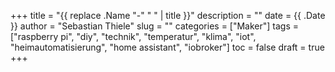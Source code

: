 +++
title = "{{ replace .Name "-" " " | title }}"
description = ""
date = {{ .Date }}
author = "Sebastian Thiele"
slug = ""
categories = ["Maker"]
tags = ["raspberry pi", "diy", "technik", "temperatur", "klima", "iot", "heimautomatisierung", "home assistant", "iobroker"]
toc = false
draft = true
+++